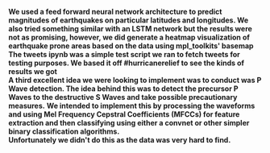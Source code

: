 <b> We used a feed forward neural network architecture to predict magnitudes of earthquakes on particular latitudes and longitudes. We also tried something similar with an LSTM network but the results were not as promising, however, we did generate a heatmap visualization of earthquake prone areas based on the data using mpl_toolkits' basemap </b>
<br>
<b> The tweets ipynb was a simple test script we ran to fetch tweets for testing purposes. We based it off #hurricanerelief to see the kinds of results we got</b>
<br>
<b> A third excellent idea we were looking to implement was to conduct was P Wave detection. The idea behind this was to detect the precursor P Waves to the destructive S Waves and take possible precautionary measures.</b>
<b> We intended to implement this by processing the waveforms and using Mel Frequency Cepstral Coefficients (MFCCs) for feature extraction and then classifying using either a convnet or other simpler binary classification algorithms.</b>
<br>
<b> Unfortunately we didn't do this as the data was very hard to find.</b>

